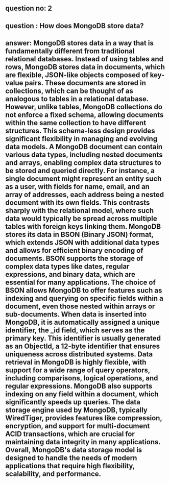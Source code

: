 
## question no: 2

## question : How does MongoDB store data?

## answer: MongoDB stores data in a way that is fundamentally different from traditional relational databases. Instead of using tables and rows, MongoDB stores data in documents, which are flexible, JSON-like objects composed of key-value pairs. These documents are stored in collections, which can be thought of as analogous to tables in a relational database. However, unlike tables, MongoDB collections do not enforce a fixed schema, allowing documents within the same collection to have different structures. This schema-less design provides significant flexibility in managing and evolving data models. A MongoDB document can contain various data types, including nested documents and arrays, enabling complex data structures to be stored and queried directly. For instance, a single document might represent an entity such as a user, with fields for name, email, and an array of addresses, each address being a nested document with its own fields. This contrasts sharply with the relational model, where such data would typically be spread across multiple tables with foreign keys linking them. MongoDB stores its data in BSON (Binary JSON) format, which extends JSON with additional data types and allows for efficient binary encoding of documents. BSON supports the storage of complex data types like dates, regular expressions, and binary data, which are essential for many applications. The choice of BSON allows MongoDB to offer features such as indexing and querying on specific fields within a document, even those nested within arrays or sub-documents. When data is inserted into MongoDB, it is automatically assigned a unique identifier, the _id field, which serves as the primary key. This identifier is usually generated as an ObjectId, a 12-byte identifier that ensures uniqueness across distributed systems. Data retrieval in MongoDB is highly flexible, with support for a wide range of query operators, including comparisons, logical operations, and regular expressions. MongoDB also supports indexing on any field within a document, which significantly speeds up queries. The data storage engine used by MongoDB, typically WiredTiger, provides features like compression, encryption, and support for multi-document ACID transactions, which are crucial for maintaining data integrity in many applications. Overall, MongoDB's data storage model is designed to handle the needs of modern applications that require high flexibility, scalability, and performance.

